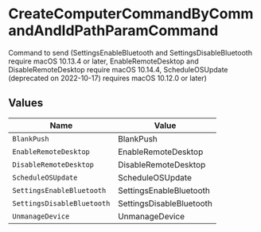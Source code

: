 # CreateComputerCommandByCommandAndIdPathParamCommand

Command to send (SettingsEnableBluetooth and SettingsDisableBluetooth require macOS 10.13.4 or later, EnableRemoteDesktop and DisableRemoteDesktop require macOS 10.14.4, ScheduleOSUpdate (deprecated on 2022-10-17) requires macOS 10.12.0 or later)


## Values

| Name                       | Value                      |
| -------------------------- | -------------------------- |
| `BlankPush`                | BlankPush                  |
| `EnableRemoteDesktop`      | EnableRemoteDesktop        |
| `DisableRemoteDesktop`     | DisableRemoteDesktop       |
| `ScheduleOSUpdate`         | ScheduleOSUpdate           |
| `SettingsEnableBluetooth`  | SettingsEnableBluetooth    |
| `SettingsDisableBluetooth` | SettingsDisableBluetooth   |
| `UnmanageDevice`           | UnmanageDevice             |